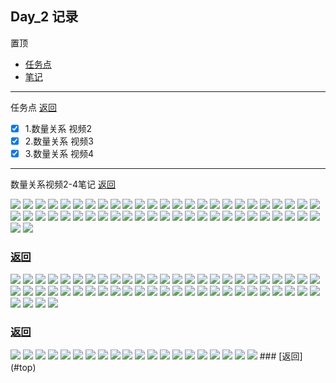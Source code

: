 
## Day_2 记录
<span id="top">置顶<span>
* [任务点](#task)
* [笔记](#note)

---

<span id="task">任务点</span> [返回](#top)

- [x] 1.数量关系 视频2
- [x] 2.数量关系 视频3
- [x] 3.数量关系 视频4

---

<span id="task">数量关系视频2-4笔记</span> [返回](#top)

<img src="./img/part1/1.png">
<img src="./img/part1/2.png">
<img src="./img/part1/3.png">
<img src="./img/part1/4.png">
<img src="./img/part1/5.png">
<img src="./img/part1/6.png">
<img src="./img/part1/7.png">
<img src="./img/part1/8.png">
<img src="./img/part1/9.png">
<img src="./img/part1/10.png">
<img src="./img/part1/11.png">
<img src="./img/part1/12.png">
<img src="./img/part1/13.png">
<img src="./img/part1/14.png">
<img src="./img/part1/15.png">
<img src="./img/part1/16.png">
<img src="./img/part1/17.png">
<img src="./img/part1/18.png">
<img src="./img/part1/19.png">
<img src="./img/part1/20.png">
<img src="./img/part1/21.png">
<img src="./img/part1/22.png">
<img src="./img/part1/23.png">
<img src="./img/part1/24.png">
<img src="./img/part1/25.png">
<img src="./img/part1/26.png">
<img src="./img/part1/27.png">
<img src="./img/part1/28.png">
<img src="./img/part1/29.png">
<img src="./img/part1/30.png">
<img src="./img/part1/31.png">
<img src="./img/part1/32.png">
<img src="./img/part1/33.png">
<img src="./img/part1/34.png">
<img src="./img/part1/35.png">
<img src="./img/part1/36.png">
<img src="./img/part1/37.png">
<img src="./img/part1/38.png">
<img src="./img/part1/39.png">
<img src="./img/part1/40.png">
<img src="./img/part1/41.png">
<img src="./img/part1/42.png">
<img src="./img/part1/43.png">
<img src="./img/part1/44.png">
<img src="./img/part1/45.png">
<img src="./img/part1/46.png">
<img src="./img/part1/47.png">
<img src="./img/part1/48.png">
<img src="./img/part1/49.png">
<img src="./img/part1/50.png">
<img src="./img/part1/51.png">
<img src="./img/part1/52.png">

### [返回](#top)

<img src="./img/part2/1.png">
<img src="./img/part2/2.png">
<img src="./img/part2/3.png">
<img src="./img/part2/4.png">
<img src="./img/part2/5.png">
<img src="./img/part2/6.png">
<img src="./img/part2/7.png">
<img src="./img/part2/8.png">
<img src="./img/part2/9.png">
<img src="./img/part2/10.png">
<img src="./img/part2/11.png">
<img src="./img/part2/12.png">
<img src="./img/part2/13.png">
<img src="./img/part2/14.png">
<img src="./img/part2/15.png">
<img src="./img/part2/16.png">
<img src="./img/part2/17.png">
<img src="./img/part2/18.png">
<img src="./img/part2/19.png">
<img src="./img/part2/20.png">
<img src="./img/part2/21.png">
<img src="./img/part2/22.png">
<img src="./img/part2/23.png">
<img src="./img/part2/24.png">
<img src="./img/part2/25.png">
<img src="./img/part2/26.png">
<img src="./img/part2/27.png">
<img src="./img/part2/28.png">
<img src="./img/part2/29.png">
<img src="./img/part2/30.png">
<img src="./img/part2/31.png">
<img src="./img/part2/32.png">
<img src="./img/part2/33.png">
<img src="./img/part2/34.png">
<img src="./img/part2/35.png">
<img src="./img/part2/36.png">
<img src="./img/part2/37.png">
<img src="./img/part2/38.png">
<img src="./img/part2/39.png">
<img src="./img/part2/40.png">
<img src="./img/part2/41.png">
<img src="./img/part2/42.png">
<img src="./img/part2/43.png">
<img src="./img/part2/44.png">
<img src="./img/part2/45.png">
<img src="./img/part2/46.png">
<img src="./img/part2/47.png">
<img src="./img/part2/48.png">
<img src="./img/part2/49.png">
<img src="./img/part2/50.png">
<img src="./img/part2/51.png">
<img src="./img/part2/52.png">
<img src="./img/part2/53.png">
<img src="./img/part2/54.png">



### [返回](#top)


<img src="./img/part3/1.png">
<img src="./img/part3/2.png">
<img src="./img/part3/3.png">
<img src="./img/part3/4.png">
<img src="./img/part3/5.png">
<img src="./img/part3/6.png">
<img src="./img/part3/7.png">
<img src="./img/part3/8.png">
<img src="./img/part3/9.png">
<img src="./img/part3/10.png">
<img src="./img/part3/11.png">
<img src="./img/part3/12.png">
<img src="./img/part3/13.png">
<img src="./img/part3/14.png">
<img src="./img/part3/15.png">
<img src="./img/part3/16.png">
<img src="./img/part3/17.png">
<img src="./img/part3/18.png">
<img src="./img/part3/19.png">
<img src="./img/part3/20.png">
### [返回](#top)
